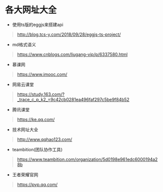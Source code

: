  # 各大网址大全 
   
 
  
  
 * 使用ts版的eggjs来搭建api 
 >  http://blog.tcs-y.com/2018/09/28/eggjs-ts-project/ 
  
  
 * md格式语义 
 > https://www.cnblogs.com/liugang-vip/p/6337580.html 
 
 * 慕课网
 > https://www.imooc.com/ 
 
 * 网易云课堂 
 > https://study.163.com/?_trace_c_p_k2_=9c42cb0281ea496faf297c5be9f84b52 
 
 * 腾讯课堂 
 > https://ke.qq.com/ 
 
 * 技术网址大全 
 > http://www.qqhao123.com/ 
 
 * teambition(团队协作工具) 
 > https://www.teambition.com/organization/5d0198e961edc6000194a28b 
 
 * 王者荣耀官网
 > https://pvp.qq.com/